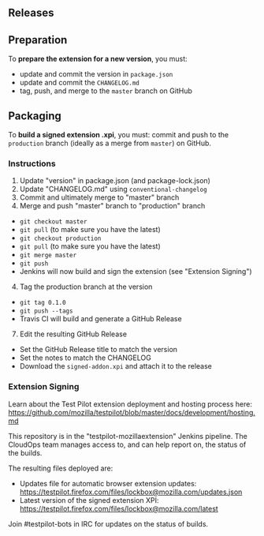 ## Releases

## Preparation

To **prepare the extension for a new version**, you must:

- update and commit the version in `package.json`
- update and commit the `CHANGELOG.md`
- tag, push, and merge to the `master` branch on GitHub

## Packaging

To **build a signed extension .xpi**, you must: commit and push to the
`production` branch (ideally as a merge from `master`) on GitHub.

### Instructions

1. Update "version" in package.json (and package-lock.json)
2. Update "CHANGELOG.md" using `conventional-changelog`
2. Commit and ultimately merge to "master" branch
3. Merge and push "master" branch to "production" branch
  - `git checkout master`
  - `git pull` (to make sure you have the latest)
  - `git checkout production`
  - `git pull` (to make sure you have the latest)
  - `git merge master`
  - `git push`
  - Jenkins will now build and sign the extension (see "Extension Signing")
4. Tag the production branch at the version
  - `git tag 0.1.0`
  - `git push --tags`
  - Travis CI will build and generate a GitHub Release
7. Edit the resulting GitHub Release
  - Set the GitHub Release title to match the version
  - Set the notes to match the CHANGELOG
  - Download the `signed-addon.xpi` and attach it to the release

### Extension Signing

Learn about the Test Pilot extension deployment and hosting process here:  
https://github.com/mozilla/testpilot/blob/master/docs/development/hosting.md

This repository is in the "testpilot-mozillaextension" Jenkins pipeline.
The CloudOps team manages access to, and can help report on, the status of the
builds.

The resulting files deployed are:

- Updates file for automatic browser extension updates: https://testpilot.firefox.com/files/lockbox@mozilla.com/updates.json
- Latest version of the signed extension XPI: https://testpilot.firefox.com/files/lockbox@mozilla.com/latest

Join #testpilot-bots in IRC for updates on the status of builds.
